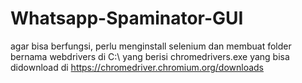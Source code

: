 # Whatsapp-Spaminator-GUI

agar bisa berfungsi, perlu menginstall selenium dan membuat folder bernama webdrivers di C:\ yang berisi chromedrivers.exe yang bisa didownload di https://chromedriver.chromium.org/downloads
